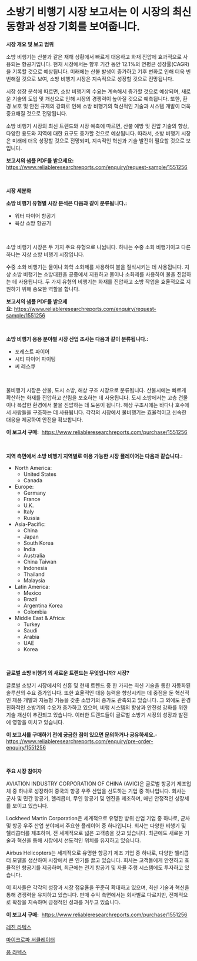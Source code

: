 <p><h1>소방기 비행기 시장 보고서는 이 시장의 최신 동향과 성장 기회를 보여줍니다.</h1></p><p><strong>시장 개요 및 보고 범위</strong></p>
<p><p>소방 비행기는 산불과 같은 재해 상황에서 빠르게 대응하고 화재 진압에 효과적으로 사용되는 항공기입니다. 현재 시장에서는 향후 기간 동안 12.1%의 연평균 성장률(CAGR)을 기록할 것으로 예상됩니다. 미래에는 산불 발생이 증가하고 기후 변화로 인해 더욱 빈번해질 것으로 보여, 소방 비행기 시장은 지속적으로 성장할 것으로 전망됩니다.</p><p>시장 성장 분석에 따르면, 소방 비행기의 수요는 계속해서 증가할 것으로 예상되며, 새로운 기술의 도입 및 개선으로 인해 시장의 경쟁력이 높아질 것으로 예측됩니다. 또한, 환경 보호 및 안전 규제의 강화로 인해 소방 비행기의 혁신적인 기술과 시스템 개발이 더욱 중요해질 것으로 전망됩니다.</p><p>소방 비행기 시장의 최신 트렌드와 시장 예측에 따르면, 산불 예방 및 진압 기술의 향상, 다양한 용도와 지역에 대한 요구도 증가할 것으로 예상됩니다. 따라서, 소방 비행기 시장은 미래에 더욱 성장할 것으로 전망되며, 지속적인 혁신과 기술 발전이 필요할 것으로 보입니다.</p></p>
<p><strong>보고서의 샘플 PDF를 받으세요:</strong> <a href="https://www.reliableresearchreports.com/enquiry/request-sample/1551256">https://www.reliableresearchreports.com/enquiry/request-sample/1551256</a></p>
<p>&nbsp;</p>
<p><strong>시장 세분화</strong></p>
<p><strong>소방 비행기 유형별 시장 분석은 다음과 같이 분류됩니다.:</strong></p>
<p><ul><li>워터 파이어 항공기</li><li>육상 소방 항공기</li></ul></p>
<p>&nbsp;</p>
<p><p>소방 비행기 시장은 두 가지 주요 유형으로 나뉩니다. 하나는 수중 소화 비행기이고 다른 하나는 지상 소방 비행기 시장입니다. </p><p>수중 소화 비행기는 물이나 화학 소화제를 사용하여 불을 질식시키는 데 사용됩니다. 지상 소방 비행기는 소방대원을 공중에서 지원하고 물이나 소화제를 사용하여 불을 진압하는 데 사용됩니다. 두 가지 유형의 비행기는 화재를 진압하고 소방 작업을 효율적으로 지원하기 위해 중요한 역할을 합니다.</p></p>
<p><strong>보고서의 샘플 PDF를 받으세요:</strong>&nbsp;<a href="https://www.reliableresearchreports.com/enquiry/request-sample/1551256">https://www.reliableresearchreports.com/enquiry/request-sample/1551256</a></p>
<p>&nbsp;</p>
<p><strong> 소방 비행기 응용 분야별 시장 산업 조사는 다음과 같이 분류됩니다.:</strong></p>
<p><ul><li>포레스트 파이어</li><li>시티 파이어 파이팅</li><li>씨 레스큐</li></ul></p>
<p>&nbsp;</p>
<p><p>불비행기 시장은 산불, 도시 소방, 해상 구조 시장으로 분류됩니다. 산불시에는 빠르게 확산하는 화재를 진압하고 산림을 보호하는 데 사용됩니다. 도시 소방에서는 고층 건물이나 복잡한 환경에서 불을 진압하는 데 도움이 됩니다. 해상 구조시에는 바다나 호수에서 사람들을 구조하는 데 사용됩니다. 각각의 시장에서 불비행기는 효율적이고 신속한 대응을 제공하여 안전을 확보합니다.</p></p>
<p><strong>이 보고서 구매:</strong>&nbsp; <a href="https://www.reliableresearchreports.com/purchase/1551256">https://www.reliableresearchreports.com/purchase/1551256</a></p>
<p>&nbsp;</p>
<p><strong>지역 측면에서 소방 비행기 지역별로 이용 가능한 시장 플레이어는 다음과 같습니다.:</strong></p>
<p><ul>
    <li>
        North America:
        <ul>
            <li>United States</li>
            <li>Canada</li>
        </ul>
    </li>
    <li>
        Europe:
        <ul>
            <li>Germany</li>
            <li>France</li>
            <li>U.K.</li>
            <li>Italy</li>
            <li>Russia</li>
        </ul>
    </li>
    <li>
        Asia-Pacific:
        <ul>
            <li>China</li>
            <li>Japan</li>
            <li>South Korea</li>
            <li>India</li>
            <li>Australia</li>
            <li>China Taiwan</li>
            <li>Indonesia</li>
            <li>Thailand</li>
            <li>Malaysia</li>
        </ul>
    </li>
    <li>
        Latin America:
        <ul>
            <li>Mexico</li>
            <li>Brazil</li>
            <li>Argentina Korea</li>
            <li>Colombia</li>
        </ul>
    </li>
    <li>
        Middle East & Africa:
        <ul>
            <li>Turkey</li>
            <li>Saudi</li>
            <li>Arabia</li>
            <li>UAE</li>
            <li>Korea</li>
        </ul>
    </li>
    </ul></p>
<p>&nbsp;</p>
<p><strong>글로벌 소방 비행기 의 새로운 트렌드는 무엇입니까? 시장?</strong></p>
<p><p>글로벌 소방기 시장에서의 신흥 및 현재 트렌드 중 한 가지는 최신 기술을 통한 자동화된 솔루션의 수요 증가입니다. 또한 효율적인 대응 능력을 향상시키는 데 중점을 둔 혁신적인 제품 개발과 지능형 기능을 갖춘 소방기의 증가도 관측되고 있습니다. 그 외에도 환경 친화적인 소방기의 수요가 증가하고 있으며, 비행 시스템의 향상과 안전성 강화를 위한 기술 개선이 추진되고 있습니다. 이러한 트렌드들이 글로벌 소방기 시장의 성장과 발전에 영향을 미치고 있습니다.</p></p>
<p><strong>이 보고서를 구매하기 전에 궁금한 점이 있으면 문의하거나 공유하세요.</strong>- <a href="https://www.reliableresearchreports.com/enquiry/pre-order-enquiry/1551256">https://www.reliableresearchreports.com/enquiry/pre-order-enquiry/1551256</a></p>
<p>&nbsp;</p>
<p><strong>주요 시장 참여자</strong></p>
<p><p>AVIATION INDUSTRY CORPORATION OF CHINA (AVIC)은 글로벌 항공기 제조업체 중 하나로 성장하여 중국의 항공 우주 산업을 선도하는 기업 중 하나입니다. 회사는 군사 및 민간 항공기, 헬리콥터, 무인 항공기 및 엔진을 제조하며, 매년 안정적인 성장세를 보이고 있습니다.</p><p>Lockheed Martin Corporation은 세계적으로 유명한 방위 산업 기업 중 하나로, 군사 및 항공 우주 산업 분야에서 주요한 플레이어 중 하나입니다. 회사는 다양한 비행기 및 헬리콥터를 제조하며, 전 세계적으로 넓은 고객층을 갖고 있습니다. 최근에도 새로운 기술과 혁신을 통해 시장에서 선도적인 위치를 유지하고 있습니다.</p><p>Airbus Helicopters는 세계적으로 유명한 항공기 제조 기업 중 하나로, 다양한 헬리콥터 모델을 생산하여 시장에서 큰 인기를 끌고 있습니다. 회사는 고객들에게 안전하고 효율적인 항공기를 제공하며, 최근에는 전기 항공기 및 자율 주행 시스템에도 투자하고 있습니다.</p><p>이 회사들은 각각의 성장과 시장 점유율을 꾸준히 확대하고 있으며, 최신 기술과 혁신을 통해 경쟁력을 유지하고 있습니다. 판매 수익 측면에서는 회사별로 다르지만, 전체적으로 확장을 지속하며 긍정적인 성과를 거두고 있습니다.</p></p>
<p><strong>이 보고서 구매:</strong>&nbsp;&nbsp;<a href="https://www.reliableresearchreports.com/purchase/1551256">https://www.reliableresearchreports.com/purchase/1551256</a></p>
<p><p><a href="https://github.com/vsn7qpua81q/Market-Research-Report-List-1/blob/main/66191036728.md">레진 라텍스</a></p><p><a href="https://github.com/darrellockm3ytan895656/Market-Research-Report-List-1/blob/main/98524106726.md">마이크로파 서큘레이터</a></p><p><a href="https://github.com/trmesnao7959541/Market-Research-Report-List-1/blob/main/38491836727.md">폼 라텍스</a></p></p>
